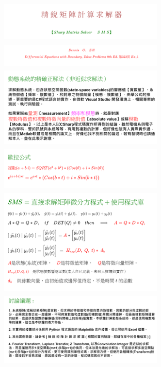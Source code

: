 
<!--  C:\2302\github\Docs_2C     -->


![](Images/09-11-01.png)  

<!--   
# \[ { \color{Brown}精\;銳\;矩\;陣\;計\;算\;求\;解\;器} \]  
#### \[ { \color{Green}【Sharp \; Matrix \; Solver \quad\; S\; M\; S】} \]
-->



![](Images/09-11-02.png)  

<!--   
##### \[ { \color{Red}Dennis\quad G.\quad Zill} \]  
##### \[ { \color{Red} Differential \; Equations\; with \; Boundary \_ Value \; Problems \; 9th\;Ed.\; 第322頁 \; Ex \_1 } \]
-->




![](Images/09-11-03.png)  

<!--
## \( { \color{Green} 動態系統的精確正解法（非近似求解法）} \) 
### 求解動態系統，包含狀態空間變數(state-space variables)的響應值【實數值】、系統特徵值【頻率，複數值】、和對應之特徵向量【模態，複數值】，由學公式的推導，更重要的是C#程式語言的實作，在微軟 Visual Studio 開發環境上，相關專案的測試、執行與驗證。    
### 如果實際去\({\color{red}量測}\)【measurement】\({\color{fuchsia}頻率和模態}\)時，就是對應\( {\color{red}複數特徵值和複數特徵向量的絕對值}\)【absolute value】或稱\({\color{red}模數}\)【Modulus】。以上是本人以CSharp程式碼實作所得到的結論，雖然電機系與電子系的學科，譬如訊號與系統等等，有用到複數的計算，但好像也沒有人實際實作過，而且在Matlab軟體或是相關的論文上，好像也找不到相關的論述，若有發現時也請通知本人，並在此表示謝意。
-->  



  
![](Images/09-11-04.png)  

<!--  
## \( { \color{Green}歐拉公式}  \)
#### \( { \color{red} { 複數(a + b \; i) = SQRT( a^2 + b^2  ) * ( Cos( \theta ) + i * Sin( \theta ) ) } } \)    
### \( { \color{red}e^{(a + b \, i)*t} = e^{a*t} * ( Cos( b * t ) + i * Sin( b * t ) )} \)
-->  




![](Images/09-11-05.png)  

<!--  
## \( { \color{Green}SMS = 直接求解矩陣微分方程式 + 使用程式庫 } \)
##### \( \ddot{y}(t) = \ddot{y_h}(t) + \ddot{y_p}(t) , \quad \dot{y}(t) = \dot{y_h}(t) + \dot{y_p}(t) , \quad y(t) = y_h(t) + y_p(t) \)    
#### \( A \ast Q = Q \ast D, \quad if \quad DET(Q) \not= 0 \quad then \quad \Longrightarrow \quad  { \color{red} A = Q \ast D \ast Q_i} \)
#### \( [ \; \ddot{y_h}(t) \; | \; \dot{y_h}(t) \; ] =  \begin{bmatrix} \ddot{y_h}(t) \\ \dot{y_h}(t)  \end{bmatrix} = { \color{red} A } \ast \begin{bmatrix} \dot{y_h}(t) \\ y_h(t) \end{bmatrix}  \)
#### \(  [ \; \dot{y_h}(t) \; | \; y_h(t) \; ] =  \begin{bmatrix} \dot{y_h}(t) \\ y_h(t)  \end{bmatrix} \; = \; { \color{red} H_{exp}(D, \; Q, \; t) \ast \; d_h \; } \)  
#### \( {\color{red}A} 是狀態(系統)矩陣， \quad {\color{red}D} 是特徵值矩陣， \quad {\color{red}Q} 是特徵向量矩陣。 \quad \)
##### \( { \color{red} H_{exp}(D, Q, t) } \quad 是狀態變數響應函數(本人自已定義，未有人推導與實作） \)
#### \( { \color{red} d_h } \quad 純係數向量，由初始值或邊界值待定，不是時間 \; t \;的函數  \)
-->  




![](Images/09-11-06.png)  

<!--  
## \( { \color{Green}討論議題 :} \)   
#### 1. 系統矩陣(或稱狀態矩陣)是實數，但求得的特徵值和特徵向量均為複數，實數的部分與虛數的部分，必需完全整合在一起運算，不可將實數值和虛數值(即複數值)單獨分開運算，但最後複數矩陣運算的結果，也是狀態變數的響應值(即時間軸上的振幅)是實數。本軟體計算動態系統時，都是使用複數矩陣的運算，這也是本軟體的最大特色。   
#### 2. 本實例的繪圖部分係採用 Python 程式語言的 Matplotlib 套件繪圖，但也可使用 Excel 繪圖。  
#### 3. 其他實例驗證，請參考 [ 精 銳 矩 陣 計 算 求 解 器 ( 相關的實例驗證，即儲存庫中的各種檔案 ) ]  
#### 4. Fourier Transform, Laplace Transfor, Z Transform, 以及Convolution Integer 是近似的求解法，而且僅適用於1度空間點(m=1)多階(r>1)的情況，但本法是先進的求解法，可直接求解多度空間點(m>1)多階(r>1)的微分方程式，更可使用類別庫程式碼，求解很方便。但使用各種轉換(Transform)技術，間接且不容易求解，原因是沒有一定的步驟，程式碼撰寫也不容易。  
-->  

# 
